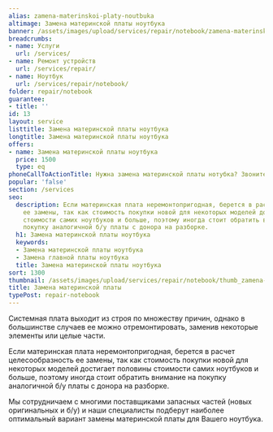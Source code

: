 ```yaml
---
alias: zamena-materinskoi-platy-noutbuka
altimage: Замена материнской платы ноутбука
banner: /assets/images/upload/services/repair/notebook/zamena-materinskoi-platy-noutbuka.jpg
breadcrumbs:
- name: Услуги
  url: /services/
- name: Ремонт устройств
  url: /services/repair/
- name: Ноутбук
  url: /services/repair/notebook/
folder: repair/notebook
guarantee:
- title: ''
id: 13
layout: service
listtitle: Замена материнской платы ноутбука
longtitle: Замена материнской платы ноутбука
offers:
- name: Замена материнской платы ноутбука
  price: 1500
  type: eq
phoneCallToActionTitle: Нужна замена материнской платы нотубка? Звоните!
popular: 'false'
section: /services
seo:
  description: Если материнская плата неремонтопригодная, берется в расчет целесообразность
    ее замены, так как стоимость покупки новой для некоторых моделей достигает половины
    стоимости самих ноутбуков и больше, поэтому иногда стоит обратить внимание на
    покупку аналогичной б/у платы с донора на разборке.
  h1: Замена материнской платы ноутбука
  keywords:
  - Замена материнской платы ноутбука
  - Замена главной платы ноутбука
  title: Замена материнской платы ноутбука
sort: 1300
thumbnail: /assets/images/upload/services/repair/notebook/thumb_zamena-materinskoi-platy-noutbuka.jpg
title: Замена материнской платы
typePost: repair-notebook
---
```

Системная плата выходит из строя по множеству причин, однако в большинстве случаев ее можно отремонтировать, заменив некоторые элементы или целые части.

Если материнская плата неремонтопригодная, берется в расчет целесообразность ее замены, так как стоимость покупки новой для некоторых моделей достигает половины стоимости самих ноутбуков и больше, поэтому иногда стоит обратить внимание на покупку аналогичной б/у платы с донора на разборке.

Мы сотрудничаем с многими поставщиками запасных частей (новых оригинальных и б/у) и наши специалисты подберут наиболее оптимальный вариант замены материнской платы для Вашего ноутбука.